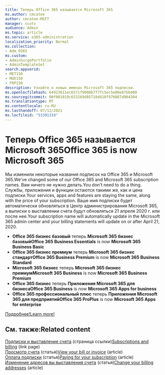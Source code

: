 ```yaml
---
title: Теперь Office 365 называется Microsoft 365
ms.author: cmcatee
author: cmcatee-MSFT
manager: scotv
audience: Admin
ms.topic: article
ms.service: o365-administration
localization_priority: Normal
ms.collection:
- Adm_O365
ms.custom:
- AdminSurgePortfolio
- AdminTemplateSet
search.appverid:
- MET150
- MOE150
- FRP150
description: Узнайте о новых именах Microsoft 365 подписки.
ms.openlocfilehash: 64923611ec6571f9008b7f7fc5ec5e00e87bb400
ms.sourcegitcommit: 00f001019c653269d85718d410f970887d904304
ms.translationtype: MT
ms.contentlocale: ru-RU
ms.lasthandoff: 07/12/2021
ms.locfileid: "53391319"
---
```

# <a name="office-365-is-now-microsoft-365"></a><span data-ttu-id="aac67-103">Теперь Office 365 называется Microsoft 365</span><span class="sxs-lookup"><span data-stu-id="aac67-103">Office 365 is now Microsoft 365</span></span>

<span data-ttu-id="aac67-104">Мы изменили некоторые названия подписок на Office 365 и Microsoft 365.</span><span class="sxs-lookup"><span data-stu-id="aac67-104">We've changed some of our Office 365 and Microsoft 365 subscription names.</span></span> <span data-ttu-id="aac67-105">Вам ничего не нужно делать.</span><span class="sxs-lookup"><span data-stu-id="aac67-105">You don't need to do a thing.</span></span> <span data-ttu-id="aac67-106">Службы, приложения и функции остаются такими же, как и цена подписки.</span><span class="sxs-lookup"><span data-stu-id="aac67-106">Your services, apps and features are staying the same, along with the price of your subscription.</span></span> <span data-ttu-id="aac67-107">Ваше имя подписки будет автоматически обновляться в Центр администрирования Microsoft 365, а выписки о выставлении счета будут обновляться 21 апреля 2020 г. или после нее.</span><span class="sxs-lookup"><span data-stu-id="aac67-107">Your subscription name will automatically update in the Microsoft 365 admin center and your billing statements will update on or after April 21, 2020.</span></span>

- <span data-ttu-id="aac67-108">**Office 365 бизнес базовый** теперь **Microsoft 365 бизнес базовый**</span><span class="sxs-lookup"><span data-stu-id="aac67-108">**Office 365 Business Essentials** is now **Microsoft 365 Business Basic**</span></span>
- <span data-ttu-id="aac67-109">**Office 365 бизнес премиум** теперь **Microsoft 365 бизнес стандарт**</span><span class="sxs-lookup"><span data-stu-id="aac67-109">**Office 365 Business Premium** is now **Microsoft 365 Business Standard**</span></span>
- <span data-ttu-id="aac67-110">**Microsoft 365 бизнес** теперь **Microsoft 365 бизнес премиум**</span><span class="sxs-lookup"><span data-stu-id="aac67-110">**Microsoft 365 Business** is now **Microsoft 365 Business Premium**</span></span>
- <span data-ttu-id="aac67-111">**Office 365 бизнес** теперь **Приложения Microsoft 365 для бизнеса**</span><span class="sxs-lookup"><span data-stu-id="aac67-111">**Office 365 Business** is now **Microsoft 365 Apps for business**</span></span>
- <span data-ttu-id="aac67-112">**Office 365 профессиональный плюс** теперь **Приложения Microsoft 365 для предприятий**</span><span class="sxs-lookup"><span data-stu-id="aac67-112">**Office 365 ProPlus** is now **Microsoft 365 Apps for enterprise**</span></span>

[<span data-ttu-id="aac67-113">Подробнее!</span><span class="sxs-lookup"><span data-stu-id="aac67-113">Learn more!</span></span>](https://go.microsoft.com/fwlink/?linkid=2120533)

## <a name="related-content"></a><span data-ttu-id="aac67-114">См. также:</span><span class="sxs-lookup"><span data-stu-id="aac67-114">Related content</span></span>

<span data-ttu-id="aac67-115">[Подписки и выставление счета](../commerce/index.yml) (страница ссылки)</span><span class="sxs-lookup"><span data-stu-id="aac67-115">[Subscriptions and billing](../commerce/index.yml) (link page)</span></span>\
<span data-ttu-id="aac67-116">[Просмотр счета](../commerce/billing-and-payments/view-your-bill-or-invoice.md) (статья)</span><span class="sxs-lookup"><span data-stu-id="aac67-116">[View your bill or invoice](../commerce/billing-and-payments/view-your-bill-or-invoice.md) (article)</span></span>\
<span data-ttu-id="aac67-117">[Оплата подписки](../commerce/billing-and-payments/pay-for-your-subscription.md) (статья)</span><span class="sxs-lookup"><span data-stu-id="aac67-117">[Paying for your subscription](../commerce/billing-and-payments/pay-for-your-subscription.md) (article)</span></span>\
<span data-ttu-id="aac67-118">[Изменение адресов вы выставления счета](../commerce/billing-and-payments/change-your-billing-addresses.md) (статья)</span><span class="sxs-lookup"><span data-stu-id="aac67-118">[Change your billing addresses](../commerce/billing-and-payments/change-your-billing-addresses.md) (article)</span></span>

